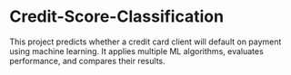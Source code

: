 # Credit-Score-Classification
This project predicts whether a credit card client will default on payment using machine learning. It applies multiple ML algorithms, evaluates performance, and compares their results.
